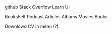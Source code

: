 github
Stack Overflow
Learn UI

Bookshelf
Podcast
Articles
Albums
Movies
Books


Downlowd CV in menu (?)


<!-- <div v-if=false class="w-full flex justify-around mb-12 items-center px-2" >
        <button
          @click="prev()"
          class="h-8 w-8  rounded-full bg-orange text-orange-lightest fill-current"
        >
          <img
            svg-inline
            src="../assets/icons/cheveron-left.svg"
            alt="Close"
          />
        </button>
        <button
          class="h-8 w-8 rounded-full bg-orange text-orange-lightest fill-current"
          @click="next()"
        >
          <img
            svg-inline
            src="../assets/icons/cheveron-right.svg"
            alt="Close"
          />
        </button>
      </div> -->


  